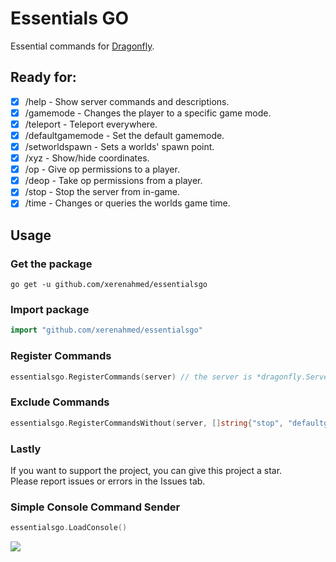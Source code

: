# Essentials GO
Essential commands for [Dragonfly](https://github.com/df-mc/dragonfly).

## Ready for:
- [x] /help - Show server commands and descriptions.
- [x] /gamemode - Changes the player to a specific game mode.
- [x] /teleport - Teleport everywhere.
- [x] /defaultgamemode - Set the default gamemode.
- [x] /setworldspawn - Sets a worlds' spawn point.
- [x] /xyz - Show/hide coordinates.
- [x] /op - Give op permissions to a player.
- [x] /deop - Take op permissions from a player.
- [x] /stop - Stop the server from in-game.
- [x] /time - Changes or queries the worlds game time.

## Usage
### Get the package
`go get -u github.com/xerenahmed/essentialsgo`
### Import package
```go 
import "github.com/xerenahmed/essentialsgo"
```
### Register Commands
```go
essentialsgo.RegisterCommands(server) // the server is *dragonfly.Server{}
```
### Exclude Commands
```go
essentialsgo.RegisterCommandsWithout(server, []string{"stop", "defaultgamemode"}) // All commands will be loaded, except "stop" and "defaultgamemode"
```

### Lastly
If you want to support the project, you can give this project a star.<br>
Please report issues or errors in the Issues tab.

### Simple Console Command Sender
```go
essentialsgo.LoadConsole()
```
![](https://user-images.githubusercontent.com/35738714/92475213-b255e580-f1e5-11ea-9e15-c5cbfc71e98e.gif)
